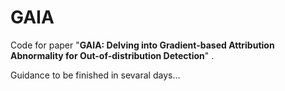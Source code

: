 # GAIA

Code for paper "**GAIA: Delving into Gradient-based Attribution Abnormality for Out-of-distribution Detection**" .


Guidance to be finished in sevaral days...
